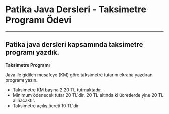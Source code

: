# Patika Java Dersleri - Taksimetre Programı Ödevi

<hr />

## Patika java dersleri kapsamında taksimetre programı yazdık.

**Taksimetre Programı**

Java ile gidilen mesafeye (KM) göre taksimetre tutarını ekrana yazdıran programı yazın.

* Taksimetre KM başına 2.20 TL tutmaktadır.
* Minimum ödenecek tutar 20 TL'dir. 20 TL altında ki ücretlerde yine 20 TL alınacaktır.
* Taksimetre açılış ücreti 10 TL'dir.
